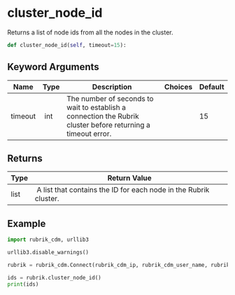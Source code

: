 # cluster_node_id

Returns a list of node ids from all the nodes in the cluster.

```py
def cluster_node_id(self, timeout=15):
```


## Keyword Arguments

| Name        | Type | Description                                                                 | Choices | Default |
|-------------|------|-----------------------------------------------------------------------------|---------|---------|
| timeout  | int | The number of seconds to wait to establish a connection the Rubrik cluster before returning a timeout error.  |  | 15 |

## Returns

| Type | Return Value                                                                                  |
|------|-----------------------------------------------------------------------------------------------|
| list | A list that contains the ID for each node in the Rubrik cluster. |



## Example

```py
import rubrik_cdm, urllib3

urllib3.disable_warnings()

rubrik = rubrik_cdm.Connect(rubrik_cdm_ip, rubrik_cdm_user_name, rubrik_cdm_password)

ids = rubrik.cluster_node_id()
print(ids)

```
